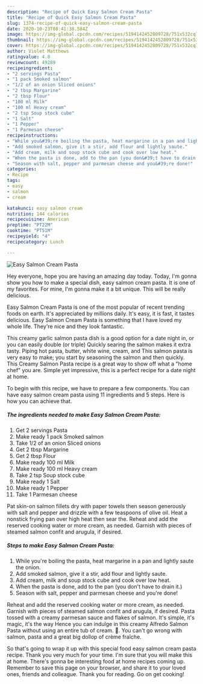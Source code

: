 ```yaml
---
description: "Recipe of Quick Easy Salmon Cream Pasta"
title: "Recipe of Quick Easy Salmon Cream Pasta"
slug: 1374-recipe-of-quick-easy-salmon-cream-pasta
date: 2020-10-23T08:41:38.584Z
image: https://img-global.cpcdn.com/recipes/5194142452809728/751x532cq70/easy-salmon-cream-pasta-recipe-main-photo.jpg
thumbnail: https://img-global.cpcdn.com/recipes/5194142452809728/751x532cq70/easy-salmon-cream-pasta-recipe-main-photo.jpg
cover: https://img-global.cpcdn.com/recipes/5194142452809728/751x532cq70/easy-salmon-cream-pasta-recipe-main-photo.jpg
author: Violet Matthews
ratingvalue: 4.8
reviewcount: 49289
recipeingredient:
- "2 servings Pasta"
- "1 pack Smoked salmon"
- "1/2 of an onion Sliced onions"
- "2 tbsp Margarine"
- "2 tbsp Flour"
- "100 ml Milk"
- "100 ml Heavy cream"
- "2 tsp Soup stock cube"
- "1 Salt"
- "1 Pepper"
- "1 Parmesan cheese"
recipeinstructions:
- "While you&#39;re boiling the pasta, heat margarine in a pan and lightly saute the onion."
- "Add smoked salmon, give it a stir, add flour and lightly saute."
- "Add cream, milk and soup stock cube and cook over low heat."
- "When the pasta is done, add to the pan (you don&#39;t have to drain it.)"
- "Season with salt, pepper and parmesan cheese and you&#39;re done!"
categories:
- Recipe
tags:
- easy
- salmon
- cream

katakunci: easy salmon cream 
nutrition: 144 calories
recipecuisine: American
preptime: "PT22M"
cooktime: "PT51M"
recipeyield: "4"
recipecategory: Lunch

---
```



![Easy Salmon Cream Pasta](https://img-global.cpcdn.com/recipes/5194142452809728/751x532cq70/easy-salmon-cream-pasta-recipe-main-photo.jpg)

Hey everyone, hope you are having an amazing day today. Today, I'm gonna show you how to make a special dish, easy salmon cream pasta. It is one of my favorites. For mine, I'm gonna make it a bit unique. This will be really delicious.

Easy Salmon Cream Pasta is one of the most popular of recent trending foods on earth. It's appreciated by millions daily. It's easy, it is fast, it tastes delicious. Easy Salmon Cream Pasta is something that I have loved my whole life. They're nice and they look fantastic.

This creamy garlic salmon pasta dish is a good option for a date night in, or you can easily double (or triple) Quickly searing the salmon makes it extra tasty. Piping hot pasta, butter, white wine, cream, and This salmon pasta is very easy to make; you start by seasoning the salmon and then quickly. This Creamy Salmon Pasta recipe is a great way to show off what a &#34;home chef&#34; you are. Simple yet impressive, this is a perfect recipe for a date night at home.


To begin with this recipe, we have to prepare a few components. You can have easy salmon cream pasta using 11 ingredients and 5 steps. Here is how you can achieve that.

<!--inarticleads1-->

##### The ingredients needed to make Easy Salmon Cream Pasta:

1. Get 2 servings Pasta
1. Make ready 1 pack Smoked salmon
1. Take 1/2 of an onion Sliced onions
1. Get 2 tbsp Margarine
1. Get 2 tbsp Flour
1. Make ready 100 ml Milk
1. Make ready 100 ml Heavy cream
1. Take 2 tsp Soup stock cube
1. Make ready 1 Salt
1. Make ready 1 Pepper
1. Take 1 Parmesan cheese


Pat skin-on salmon fillets dry with paper towels then season generously with salt and pepper and drizzle with a few teaspoons of olive oil. Heat a nonstick frying pan over high heat then sear the. Reheat and add the reserved cooking water or more cream, as needed. Garnish with pieces of steamed salmon confit and arugula, if desired. 

<!--inarticleads2-->

##### Steps to make Easy Salmon Cream Pasta:

1. While you&#39;re boiling the pasta, heat margarine in a pan and lightly saute the onion.
1. Add smoked salmon, give it a stir, add flour and lightly saute.
1. Add cream, milk and soup stock cube and cook over low heat.
1. When the pasta is done, add to the pan (you don&#39;t have to drain it.)
1. Season with salt, pepper and parmesan cheese and you&#39;re done!


Reheat and add the reserved cooking water or more cream, as needed. Garnish with pieces of steamed salmon confit and arugula, if desired. Pasta tossed with a creamy parmesan sauce and flakes of salmon. It&#39;s simple, it&#39;s magic, it&#39;s the way Hence you can indulge in this creamy Alfredo Salmon Pasta without using an entire tub of cream. 🙂. You can&#39;t go wrong with salmon, pasta and a great big dollop of crème fraîche. 

So that's going to wrap it up with this special food easy salmon cream pasta recipe. Thank you very much for your time. I'm sure that you will make this at home. There's gonna be interesting food at home recipes coming up. Remember to save this page on your browser, and share it to your loved ones, friends and colleague. Thank you for reading. Go on get cooking!
